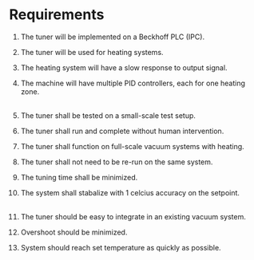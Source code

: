 # Requirements

1. The tuner will be implemented on a Beckhoff PLC (IPC).
2. The tuner will be used for heating systems.
3. The heating system will have a slow response to output signal.
4. The machine will have multiple PID controllers, each for one heating zone.<br><br>

5. The tuner shall be tested on a small-scale test setup.
6. The tuner shall run and complete without human intervention.
7. The tuner shall function on full-scale vacuum systems with heating.
8. The tuner shall not need to be re-run on the same system.
9. The tuning time shall be minimized.
10. The system shall stabalize with 1 celcius accuracy on the setpoint.<br><br>

11. The tuner should be easy to integrate in an existing vacuum system.
12. Overshoot should be minimized.
13. System should reach set temperature as quickly as possible.